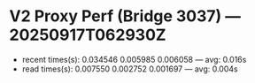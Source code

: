 # V2 Proxy Perf (Bridge 3037) — 20250917T062930Z

- recent times(s): 0.034546 0.005985 0.006058 — avg: 0.016s
- read   times(s): 0.007550 0.002752 0.001697 — avg: 0.004s
